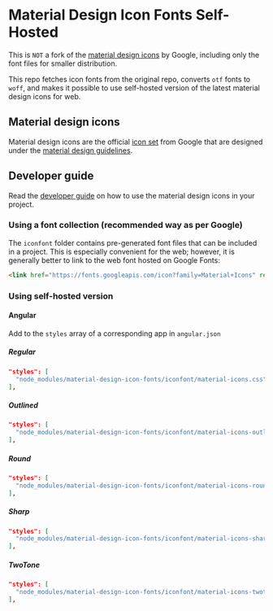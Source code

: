 # Material Design Icon Fonts Self-Hosted

This is `NOT` a fork of the [material design icons](https://github.com/google/material-design-icons) by Google, including only the font files for smaller distribution.

This repo fetches icon fonts from the original repo, converts `otf` fonts to `woff`, and makes it possible to use self-hosted version of the latest material design icons for web.

## Material design icons

Material design icons are the official [icon set](http://www.google.com/design/spec/style/icons.html#icons-system-icons) from Google that are designed under the [material design guidelines](http://www.google.com/design/spec).

## Developer guide

Read the [developer guide](http://google.github.io/material-design-icons/) on how to use the material design icons in your project.

### Using a font collection (recommended way as per Google)

The `iconfont` folder contains pre-generated font files that can be included in a project. This is especially convenient for the web; however, it is generally better to link to the web font hosted on Google Fonts:

```html
<link href="https://fonts.googleapis.com/icon?family=Material+Icons" rel="stylesheet">
```

### Using self-hosted version

#### Angular

Add to the `styles` array of a corresponding app in `angular.json`

##### Regular

```json
"styles": [
  "node_modules/material-design-icon-fonts/iconfont/material-icons.css"
],
```

##### Outlined

```json
"styles": [
  "node_modules/material-design-icon-fonts/iconfont/material-icons-outlined.css"
],
```

##### Round

```json
"styles": [
  "node_modules/material-design-icon-fonts/iconfont/material-icons-round.css"
],
```

##### Sharp

```json
"styles": [
  "node_modules/material-design-icon-fonts/iconfont/material-icons-sharp.css"
],
```

##### TwoTone

```json
"styles": [
  "node_modules/material-design-icon-fonts/iconfont/material-icons-twotone.css"
],
```